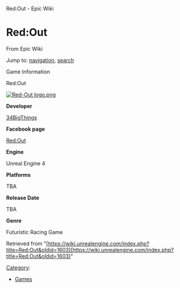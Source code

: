  Red:Out - Epic Wiki             

 

Red:Out
=======

From Epic Wiki

Jump to: [navigation](#mw-head), [search](#p-search)

  

Game Information

Red:Out

[![Red-Out logo.png](https://d26ilriwvtzlb.cloudfront.net/5/57/Red-Out_logo.png)](/index.php?title=File:Red-Out_logo.png)

**Developer**

[34BigThings](http://34bigthings.com/)

**Facebook page**

[Red:Out](https://www.facebook.com/34BTredout)

**Engine**

Unreal Engine 4

**Platforms**

TBA

**Release Date**

TBA

**Genre**

Futuristic Racing Game

Retrieved from "[https://wiki.unrealengine.com/index.php?title=Red:Out&oldid=1603](https://wiki.unrealengine.com/index.php?title=Red:Out&oldid=1603)"

[Category](/index.php?title=Special:Categories "Special:Categories"):

*   [Games](/index.php?title=Category:Games "Category:Games")